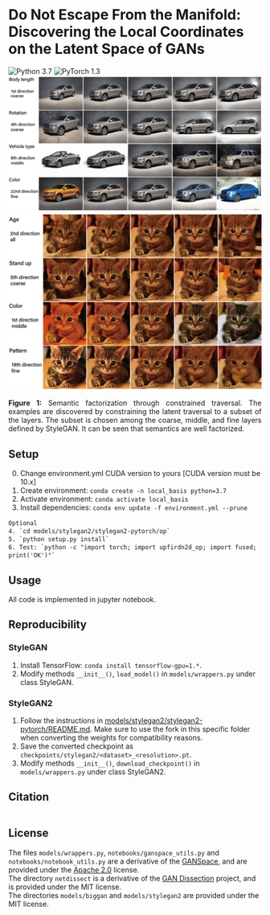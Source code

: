 # Do Not Escape From the Manifold: Discovering the Local Coordinates on the Latent Space of GANs
![Python 3.7](https://img.shields.io/badge/python-3.7-green.svg)
![PyTorch 1.3](https://img.shields.io/badge/pytorch-1.3-green.svg)
![teaser](teaser1.png)
![teaser](teaser2.png)
<p align="justify"><b>Figure 1:</b> Semantic factorization through constrained traversal. The examples are discovered by constraining the latent traversal to a subset of the layers. The subset is chosen among the coarse, middle, and fine layers defined by StyleGAN. It can be seen that semantics are well factorized.</p>

## Setup
0. Change environment.yml CUDA version to yours [CUDA version must be 10.x]
1. Create environment: `conda create -n local_basis python=3.7`
2. Activate environment: `conda activate local_basis`
3. Install dependencies: `conda env update -f environment.yml --prune`
```
Optional
4. `cd models/stylegan2/stylegan2-pytorch/op`
5. `python setup.py install`
6. Test: `python -c "import torch; import upfirdn2d_op; import fused; print('OK')"`
```
## Usage
All code is implemented in jupyter notebook.

## Reproducibility


### StyleGAN
1. Install TensorFlow: `conda install tensorflow-gpu=1.*`.
2. Modify methods `__init__()`, `load_model()` in `models/wrappers.py` under class StyleGAN.

### StyleGAN2
1. Follow the instructions in [models/stylegan2/stylegan2-pytorch/README.md](https://github.com/harskish/stylegan2-pytorch/blob/master/README.md#convert-weight-from-official-checkpoints). Make sure to use the fork in this specific folder when converting the weights for compatibility reasons.
2. Save the converted checkpoint as `checkpoints/stylegan2/<dataset>_<resolution>.pt`.
3. Modify methods `__init__()`, `download_checkpoint()` in `models/wrappers.py` under class StyleGAN2.


## Citation
```
```

## License

The files `models/wrappers.py`, `notebooks/ganspace_utils.py` and `notebooks/notebook_utils.py` are a derivative of the [GANSpace][ganspace], and are provided under the [Apache 2.0](LICENSE) license.<br>
The directory `netdissect` is a derivative of the [GAN Dissection][gandissect] project, and is provided under the MIT license.<br>
The directories `models/biggan` and `models/stylegan2` are provided under the MIT license.


[biggan_pytorch]: https://github.com/huggingface/pytorch-pretrained-BigGAN
[stylegan_pytorch]: https://github.com/lernapparat/lernapparat/blob/master/style_gan/pytorch_style_gan.ipynb
[stylegan2_pytorch]: https://github.com/rosinality/stylegan2-pytorch
[gandissect]: https://github.com/CSAILVision/GANDissect
[pretrained_stylegan]: https://github.com/justinpinkney/awesome-pretrained-stylegan
[ganspace]: https://github.com/harskish/ganspace
